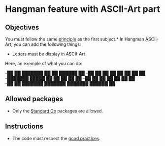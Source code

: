# Hangman feature with ASCII-Art part

## Objectives

You must follow the same [principle](https://github.com/Lyon-Ynov-Campus/YTrack/tree/master/subjects/hangman/hangman-classic) as the first subject.*
In Hangman ASCII-Art, you can add the following things:
* Letters must be display in ASCII-Art

Here, an exemple of what you can do:

-██   ██ ███████ ██      ██       ██████      ██
-██   ██ ██      ██      ██      ██    ██     ██ 
-███████ █████   ██      ██      ██    ██     ██ 
-██   ██ ██      ██      ██      ██    ██        
-██   ██ ███████ ███████ ███████  ██████      ██             

## Allowed packages
* Only the [Standard Go](https://pkg.go.dev/std) packages are allowed.

## Instructions
* The code must respect the [good practices](https://public.01-edu.org/subjects/good-practices/).
